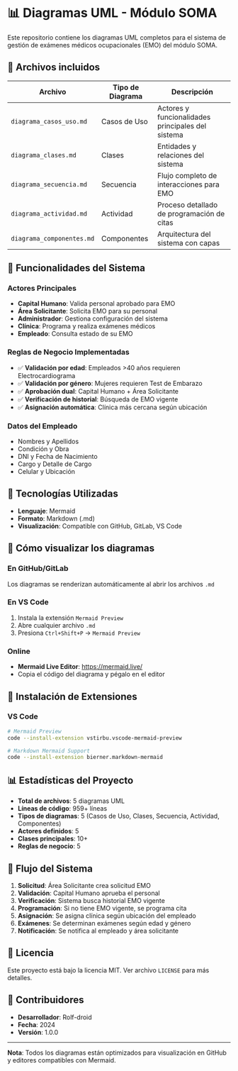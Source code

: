 # 📊 Diagramas UML - Módulo SOMA

Este repositorio contiene los diagramas UML completos para el sistema de gestión de exámenes médicos ocupacionales (EMO) del módulo SOMA.

## 📁 Archivos incluidos

| Archivo | Tipo de Diagrama | Descripción |
|---------|------------------|-------------|
| `diagrama_casos_uso.md` | Casos de Uso | Actores y funcionalidades principales del sistema |
| `diagrama_clases.md` | Clases | Entidades y relaciones del sistema |
| `diagrama_secuencia.md` | Secuencia | Flujo completo de interacciones para EMO |
| `diagrama_actividad.md` | Actividad | Proceso detallado de programación de citas |
| `diagrama_componentes.md` | Componentes | Arquitectura del sistema con capas |

## 🎯 Funcionalidades del Sistema

### Actores Principales
- **Capital Humano**: Valida personal aprobado para EMO
- **Área Solicitante**: Solicita EMO para su personal
- **Administrador**: Gestiona configuración del sistema
- **Clínica**: Programa y realiza exámenes médicos
- **Empleado**: Consulta estado de su EMO

### Reglas de Negocio Implementadas
- ✅ **Validación por edad**: Empleados >40 años requieren Electrocardiograma
- ✅ **Validación por género**: Mujeres requieren Test de Embarazo
- ✅ **Aprobación dual**: Capital Humano + Área Solicitante
- ✅ **Verificación de historial**: Búsqueda de EMO vigente
- ✅ **Asignación automática**: Clínica más cercana según ubicación

### Datos del Empleado
- Nombres y Apellidos
- Condición y Obra
- DNI y Fecha de Nacimiento
- Cargo y Detalle de Cargo
- Celular y Ubicación

## 🔧 Tecnologías Utilizadas

- **Lenguaje**: Mermaid
- **Formato**: Markdown (.md)
- **Visualización**: Compatible con GitHub, GitLab, VS Code

## 📖 Cómo visualizar los diagramas

### En GitHub/GitLab
Los diagramas se renderizan automáticamente al abrir los archivos `.md`

### En VS Code
1. Instala la extensión `Mermaid Preview`
2. Abre cualquier archivo `.md`
3. Presiona `Ctrl+Shift+P` → `Mermaid Preview`

### Online
- **Mermaid Live Editor**: https://mermaid.live/
- Copia el código del diagrama y pégalo en el editor

## 🚀 Instalación de Extensiones

### VS Code
```bash
# Mermaid Preview
code --install-extension vstirbu.vscode-mermaid-preview

# Markdown Mermaid Support
code --install-extension bierner.markdown-mermaid
```

## 📊 Estadísticas del Proyecto

- **Total de archivos**: 5 diagramas UML
- **Líneas de código**: 959+ líneas
- **Tipos de diagramas**: 5 (Casos de Uso, Clases, Secuencia, Actividad, Componentes)
- **Actores definidos**: 5
- **Clases principales**: 10+
- **Reglas de negocio**: 5

## 🔄 Flujo del Sistema

1. **Solicitud**: Área Solicitante crea solicitud EMO
2. **Validación**: Capital Humano aprueba el personal
3. **Verificación**: Sistema busca historial EMO vigente
4. **Programación**: Si no tiene EMO vigente, se programa cita
5. **Asignación**: Se asigna clínica según ubicación del empleado
6. **Exámenes**: Se determinan exámenes según edad y género
7. **Notificación**: Se notifica al empleado y área solicitante

## 📝 Licencia

Este proyecto está bajo la licencia MIT. Ver archivo `LICENSE` para más detalles.

## 👥 Contribuidores

- **Desarrollador**: Rolf-droid
- **Fecha**: 2024
- **Versión**: 1.0.0

---

**Nota**: Todos los diagramas están optimizados para visualización en GitHub y editores compatibles con Mermaid.
